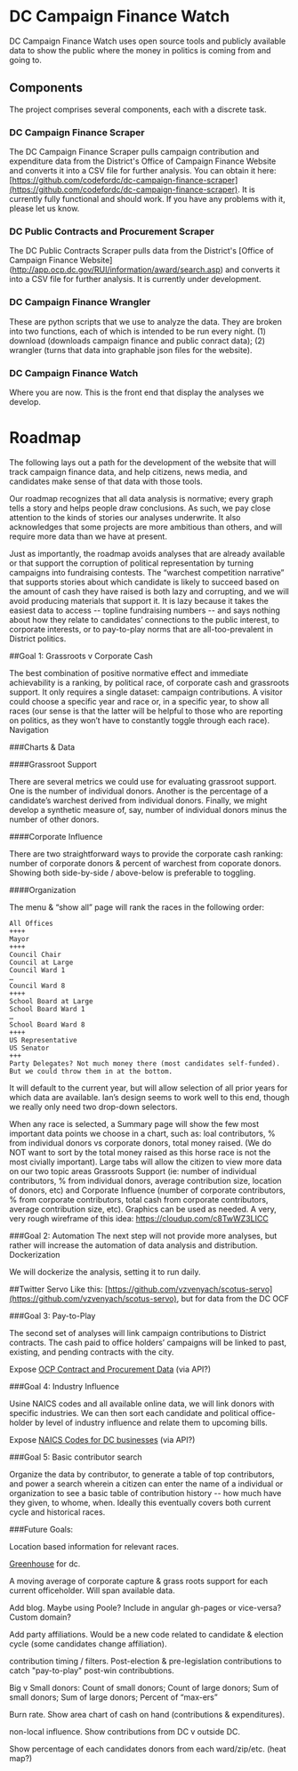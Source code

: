 

# DC Campaign Finance Watch

DC Campaign Finance Watch uses open source tools and publicly available data to show the public where the money in politics is coming from and going to.  

## Components

The project comprises several components, each with a discrete task. 

### DC Campaign Finance Scraper 

The DC Campaign Finance Scraper pulls campaign contribution and expenditure data from the District's Office of Campaign Finance Website and converts it into a CSV file for further analysis. You can obtain it here: [https://github.com/codefordc/dc-campaign-finance-scraper](https://github.com/codefordc/dc-campaign-finance-scraper).  It is currently fully functional and should work.  If you have any problems with it, please let us know. 

### DC Public Contracts and Procurement Scraper 

The DC Public Contracts Scraper pulls  data from the District's [Office of Campaign Finance Website] (http://app.ocp.dc.gov/RUI/information/award/search.asp) and converts it into a CSV file for further analysis. It is currently under development. 


### DC Campaign Finance Wrangler

These are python scripts that we use to analyze the data.  They are broken into two functions, each of which is intended to be run every night.  (1) download (downloads campaign finance and public conract data); (2) wrangler (turns that data into graphable json files for the website). 


### DC Campaign Finance Watch

Where you are now.  This is the front end that display the analyses we develop. 

# Roadmap

The following  lays out a path for the development of the website that will track campaign finance data, and help citizens, news media, and candidates make sense of that data with those tools.  

Our roadmap recognizes that all data analysis is normative; every graph tells a story and helps people draw conclusions. As such, we pay close attention to the kinds of stories our analyses underwrite. It also acknowledges that some projects are more ambitious than others, and will require more data than we have at present. 

Just as importantly, the roadmap avoids analyses that are already available or that support the corruption of political representation by turning campaigns into fundraising contests.  The “warchest competition narrative” that supports stories about which candidate is likely to succeed based on the amount of cash they have raised is both lazy and corrupting, and we will avoid producing materials that support it.  It is lazy because it takes the easiest data to access -- topline fundraising numbers -- and says nothing about how they relate to candidates’ connections to the public interest, to corporate interests, or to pay-to-play norms that are all-too-prevalent in District politics.  

##Goal 1: Grassroots v Corporate Cash

The best combination of positive normative effect and immediate achievability is a ranking, by political race, of corporate cash and grassroots support.  It only requires a single dataset: campaign contributions.  A visitor could choose a specific year and race or, in a specific year, to show all races (our sense is that the latter will be helpful to those who are reporting on politics, as they won’t have to constantly toggle through each race). 
Navigation

###Charts & Data

####Grassroot Support

There are several metrics we could use for evaluating grassroot support.  One is the number of individual donors.  Another is the percentage of a candidate’s warchest derived from individual donors.  Finally, we might develop a synthetic measure of, say, number of individual donors minus the number of other donors. 

####Corporate Influence

There are two straightforward ways to provide the corporate cash ranking: number of corporate donors & percent of warchest from coporate donors.  Showing both side-by-side / above-below is preferable to toggling. 

####Organization

The menu & “show all” page will rank the races in the following order: 

```
All Offices
++++
Mayor
++++
Council Chair
Council at Large
Council Ward 1
…
Council Ward 8
++++
School Board at Large
School Board Ward 1
…
School Board Ward 8
++++
US Representative
US Senator
+++
Party Delegates? Not much money there (most candidates self-funded). 
But we could throw them in at the bottom.
```

It will default to the current year, but will allow selection of all prior years for which data are available. Ian’s design seems to work well to this end, though we really only need two drop-down selectors. 

When any race is selected, a Summary page will show the few most important data points we choose in a chart, such as: loal contributors, % from individual donors vs corporate donors, total money raised. (We do NOT want to sort by the total money raised as this horse race is not the most civially important). Large tabs will allow the citizen to view more data on our two topic areas Grassroots Support (ie: number of individual contributors, % from individual donors, average contribution size, location of donors, etc) and Corporate Influence (number of corporate contributors, % from corporate contributors, total cash from corporate contributors, average contribution size, etc). Graphics can be used as needed. A very, very rough wireframe of this idea: https://cloudup.com/c8TwWZ3LICC

###Goal 2: Automation
The next step will not provide more analyses, but rather will increase the automation of data analysis and distribution.  
Dockerization

We will dockerize the analysis, setting it to run daily. 

##Twitter Servo
Like this: [https://github.com/vzvenyach/scotus-servo](https://github.com/vzvenyach/scotus-servo), but for data from the DC OCF

###Goal 3: Pay-to-Play

The second set of analyses will link campaign contributions to District contracts.  The cash paid to office holders’ campaigns will be linked to past, existing, and pending contracts with the city. 

Expose [OCP Contract and Procurement Data](http://app.ocp.dc.gov/RUI/information/award/search.asp) (via API?)  

###Goal 4: Industry Influence

Usine NAICS codes and all available online data, we will link donors with specific industries. We can then sort each candidate and political office-holder by level of industry influence and relate them to upcoming bills.  

Expose [NAICS Codes for DC businesses](http://dcra.dc.gov/service/get-general-business-license-gbl) (via API?) 

###Goal 5: Basic contributor search

Organize the data by contributor, to generate a table of top contributors, and power a search wherein a citizen can enter the name of a individual or organization to see a basic table of contribution history -- how much have they given, to whome, when. Ideally this eventually covers both current cycle and historical races. 

###Future Goals: 

Location based information for relevant races. 

[Greenhouse](http://allaregreen.us/) for dc. 

A moving average of corporate capture & grass roots support for each current officeholder. Will span available data.

Add blog. Maybe using Poole? Include in angular gh-pages or vice-versa? Custom domain?

Add party affiliations. Would be a new code related to candidate & election cycle (some candidates change affiliation).

contribution timing / filters. Post-election & pre-legislation contributions to catch "pay-to-play" post-win contribubtions. 

Big v Small donors: Count of small donors; Count of large donors; Sum of small donors; Sum of large donors; Percent of “max-ers”

Burn rate. Show area chart of cash on hand (contributions & expenditures).

non-local influence. Show contributions from DC v outside DC.

Show percentage of each candidates donors from each ward/zip/etc. (heat map?)


